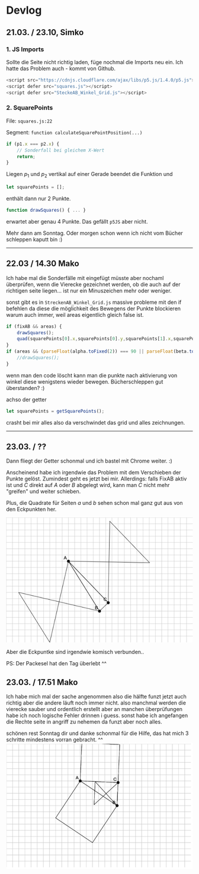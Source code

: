 # Devlog

## 21.03. / 23.10, Simko

### 1. JS Imports

Sollte die Seite nicht richtig laden, füge nochmal die Imports neu ein. Ich hatte das Problem auch - kommt von Github.
```js
<script src="https://cdnjs.cloudflare.com/ajax/libs/p5.js/1.4.0/p5.js"></script>
<script defer src="squares.js"></script>
<script defer src="SteckeAB_Winkel_Grid.js"></script>
```

### 2. SquarePoints

File: `squares.js:22`

Segment: `function calculateSquarePointPosition(...)`

```js
if (p1.x === p2.x) {
    // Sonderfall bei gleichem X-Wert
    return;
}
```
Liegen $p_1$ und $p_2$ vertikal auf einer Gerade beendet die Funktion und
```js
let squarePoints = [];
```
enthält dann nur 2 Punkte.
```js
function drawSquares() { ... }
```
erwartet aber genau 4 Punkte. Das gefällt `p5JS` aber nicht.

Mehr dann am Sonntag. Oder morgen schon wenn ich nicht vom Bücher schleppen kaputt bin :)

***

## 22.03 / 14.30 Mako
Ich habe mal die Sonderfälle mit eingefügt müsste aber nochaml überprüfen, wenn die Vierecke gezeichnet werden, ob die auch auf der richtigen seite liegen... ist nur ein Minuszeichen mehr oder weniger.

sonst gibt es in `StreckenAB_Winkel_Grid.js` massive probleme mit den if befehlen da diese die möglichkeit des Bewegens der Punkte blockieren warum auch immer, weil areas eigentlich gleich false ist.

```js
if (fixAB && areas) {
    drawSquares();
    quad(squarePoints[0].x,squarePoints[0].y,squarePoints[1].x,squarePoints[1].y,squarePoints[2].x,squarePoints[2].y,squarePoints[3].x,squarePoints[3].y);
}
if (areas && (parseFloat(alpha.toFixed(2)) === 90 || parseFloat(beta.toFixed(2)) === 90 || parseFloat(gamma.toFixed(2)) === 90)) {
    //drawSquares();
}
```
wenn man den code löscht kann man die punkte nach aktivierung von winkel diese wenigstens wieder bewegen.
Bücherschleppen gut überstanden? :) 

achso der getter 
```js
let squarePoints = getSquarePoints();
```
crasht bei mir alles also da verschwindet das grid und alles zeichnungen.

***

## 23.03. / ??
Dann fliegt der Getter schonmal und ich bastel mit Chrome weiter. :)

Anscheinend habe ich irgendwie das Problem mit dem Verschieben der Punkte gelöst. Zumindest geht es jetzt bei mir.
Allerdings: falls FixAB aktiv ist und $C$ direkt auf $A$ oder $B$ abgelegt wird, kann man $C$ nicht mehr "greifen" und weiter schieben.

Plus, die Quadrate für Seiten $a$ und $b$ sehen schon mal ganz gut aus von den Eckpunkten her.

![screen](./imgs/Screenshot%202025-03-22%20at%2022-40-48%20Pythagoras%20Explorer.png)

Aber die Eckpuntke sind irgendwie komisch verbunden..

PS: Der Packesel hat den Tag überlebt ^^

## 23.03. / 17.51 Mako

Ich habe mich mal der sache angenommen also die hälfte funzt jetzt auch richtig aber die andere läuft noch immer nicht. 
also manchmal werden die vierecke sauber und ordentlich erstellt aber an manchen überprüfungen habe ich noch logische Fehler drinnen i guess. sonst habe ich angefangen die Rechte seite in angriff zu nehemen da funzt aber noch alles.

schönen rest Sonntag dir und danke schonmal für die Hilfe, das hat mich 3 schritte mindestens vorran gebracht. ^^
![screen](./imgs/Screenshot%202025-03-23%20191502.png)
